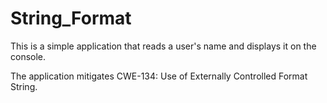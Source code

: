 # String_Format

This is a simple application that reads a user's name and displays it on the console.

The application mitigates CWE-134: Use of Externally Controlled Format String.
